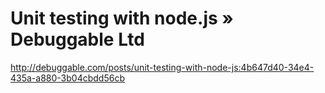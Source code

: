 <!--
id: 2916255420
link: http://kevinisom.info/post/2916255420/unit-testing-with-node-js-debuggable-ltd
slug: unit-testing-with-node-js-debuggable-ltd
date: Tue Jan 25 2011 13:45:44 GMT+1300 (NZDT)
raw: {"blog_name":"kevinisom","id":2916255420,"post_url":"http://kevinisom.info/post/2916255420/unit-testing-with-node-js-debuggable-ltd","slug":"unit-testing-with-node-js-debuggable-ltd","type":"link","date":"2011-01-25 00:45:44 GMT","timestamp":1295916344,"state":"published","format":"html","reblog_key":"G4FIG0ez","tags":[],"short_url":"http://tmblr.co/Zw68Yy2jqeQy","highlighted":[],"feed_item":"http://debuggable.com/posts/unit-testing-with-node-js:4b647d40-34e4-435a-a880-3b04cbdd56cb","from_feed_id":"650234","note_count":0,"title":"Unit testing with node.js » Debuggable Ltd","url":"http://debuggable.com/posts/unit-testing-with-node-js:4b647d40-34e4-435a-a880-3b04cbdd56cb","description":""}
publish: 2011-01-025
tags: 
title: Unit testing with node.js » Debuggable Ltd
-->


Unit testing with node.js » Debuggable Ltd
==========================================

<http://debuggable.com/posts/unit-testing-with-node-js:4b647d40-34e4-435a-a880-3b04cbdd56cb>

